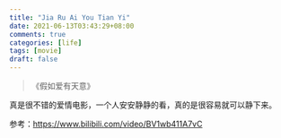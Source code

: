 ```yaml
---
title: "Jia Ru Ai You Tian Yi"
date: 2021-06-13T03:43:29+08:00
comments: true
categories: [life]
tags: [movie]
draft: false
---
```


> 《假如爱有天意》

真是很不错的爱情电影，一个人安安静静的看，真的是很容易就可以静下来。

参考：https://www.bilibili.com/video/BV1wb411A7vC

